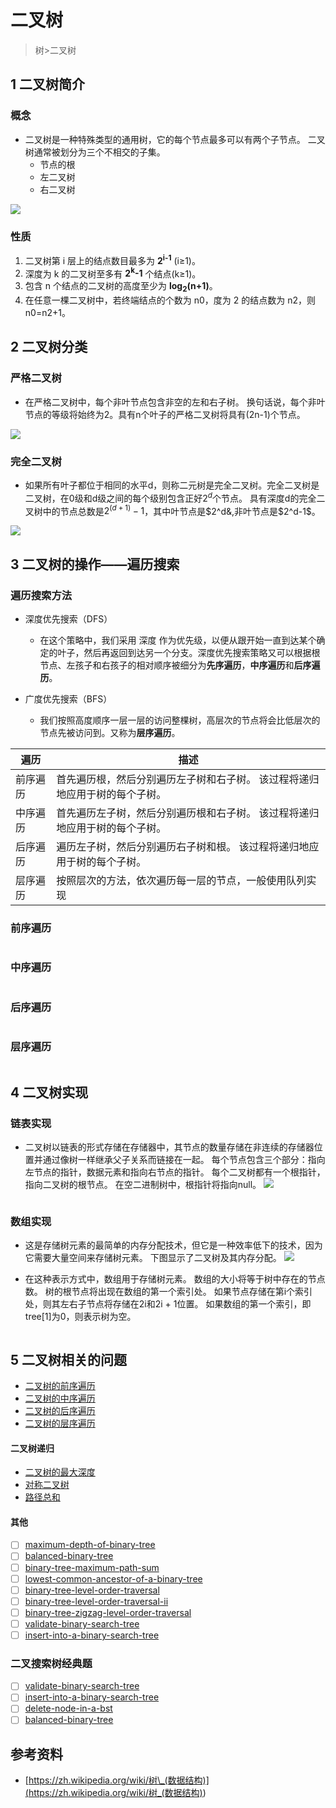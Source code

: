 # 二叉树
> 树>二叉树

## 1 二叉树简介
### 概念

* 二叉树是一种特殊类型的通用树，它的每个节点最多可以有两个子节点。 二叉树通常被划分为三个不相交的子集。
  * 节点的根
  * 左二叉树
  * 右二叉树

![](2021-03-12-22-10-38.png)

### 性质

1. 二叉树第 i 层上的结点数目最多为 **2<sup>i-1</sup>** (i≥1)。
2. 深度为 k 的二叉树至多有 **2<sup>k</sup>-1** 个结点(k≥1)。
3. 包含 n 个结点的二叉树的高度至少为 **log<sub>2</sub>(n+1)**。
4. 在任意一棵二叉树中，若终端结点的个数为 n0，度为 2 的结点数为 n2，则 n0=n2+1。

## 2 二叉树分类

### 严格二叉树

* 在严格二叉树中，每个非叶节点包含非空的左和右子树。 换句话说，每个非叶节点的等级将始终为2。具有n个叶子的严格二叉树将具有(2n-1)个节点。

![](2021-03-12-22-12-08.png)

### 完全二叉树

* 如果所有叶子都位于相同的水平d，则称二元树是完全二叉树。完全二叉树是二叉树，在0级和d级之间的每个级别包含正好$2 ^d$个节点。 具有深度d的完全二叉树中的节点总数是$2^{(d+1)}-1$，其中叶节点是$2^d&,非叶节点是$2^d-1$。

![](2021-03-12-22-12-52.png)


## 3 二叉树的操作——遍历搜索

### 遍历搜索方法

* 深度优先搜索（DFS）

  * 在这个策略中，我们采用 深度 作为优先级，以便从跟开始一直到达某个确定的叶子，然后再返回到达另一个分支。深度优先搜索策略又可以根据根节点、左孩子和右孩子的相对顺序被细分为**先序遍历**，**中序遍历**和**后序遍历**。


* 广度优先搜索（BFS）

  * 我们按照高度顺序一层一层的访问整棵树，高层次的节点将会比低层次的节点先被访问到。又称为**层序遍历**。


| 遍历   | 描述  |
|----------|----------------------------------------|
| 前序遍历 | 首先遍历根，然后分别遍历左子树和右子树。 该过程将递归地应用于树的每个子树。 |
| 中序遍历 | 首先遍历左子树，然后分别遍历根和右子树。 该过程将递归地应用于树的每个子树。 |
| 后序遍历 | 遍历左子树，然后分别遍历右子树和根。 该过程将递归地应用于树的每个子树。  |
|层序遍历|按照层次的方法，依次遍历每一层的节点，一般使用队列实现|


### 前序遍历
```
```
### 中序遍历
```
```
### 后序遍历
```
```
### 层序遍历
```
```
## 4 二叉树实现

### 链表实现

* 二叉树以链表的形式存储在存储器中，其节点的数量存储在非连续的存储器位置并通过像树一样继承父子关系而链接在一起。 每个节点包含三个部分：指向左节点的指针，数据元素和指向右节点的指针。 每个二叉树都有一个根指针，指向二叉树的根节点。 在空二进制树中，根指针将指向null。
![](2021-03-12-22-16-50.png)

```
```
### 数组实现

* 这是存储树元素的最简单的内存分配技术，但它是一种效率低下的技术，因为它需要大量空间来存储树元素。 下图显示了二叉树及其内存分配。
![](2021-03-12-22-17-33.png)

* 在这种表示方式中，数组用于存储树元素。 数组的大小将等于树中存在的节点数。 树的根节点将出现在数组的第一个索引处。 如果节点存储在第i个索引处，则其左右子节点将存储在2i和2i + 1位置。 如果数组的第一个索引，即tree[1]为0，则表示树为空。
```
```


## 5 二叉树相关的问题


- [二叉树的前序遍历](https://leetcode-cn.com/problems/binary-tree-preorder-traversal)
- [二叉树的中序遍历](https://leetcode-cn.com/problems/binary-tree-inorder-traversal)
- [二叉树的后序遍历](https://leetcode-cn.com/problems/binary-tree-postorder-traversal)
- [二叉树的层序遍历](https://leetcode-cn.com/problems/binary-tree-level-order-traversal)

#### 二叉树递归

- [二叉树的最大深度](https://leetcode-cn.com/problems/maximum-depth-of-binary-tree)
- [对称二叉树](https://leetcode-cn.com/problems/symmetric-tree)
- [路径总和](https://leetcode-cn.com/problems/path-sum)

#### 其他

- [ ] [maximum-depth-of-binary-tree](https://leetcode-cn.com/problems/maximum-depth-of-binary-tree/)
- [ ] [balanced-binary-tree](https://leetcode-cn.com/problems/balanced-binary-tree/)
- [ ] [binary-tree-maximum-path-sum](https://leetcode-cn.com/problems/binary-tree-maximum-path-sum/)
- [ ] [lowest-common-ancestor-of-a-binary-tree](https://leetcode-cn.com/problems/lowest-common-ancestor-of-a-binary-tree/)
- [ ] [binary-tree-level-order-traversal](https://leetcode-cn.com/problems/binary-tree-level-order-traversal/)
- [ ] [binary-tree-level-order-traversal-ii](https://leetcode-cn.com/problems/binary-tree-level-order-traversal-ii/)
- [ ] [binary-tree-zigzag-level-order-traversal](https://leetcode-cn.com/problems/binary-tree-zigzag-level-order-traversal/)
- [ ] [validate-binary-search-tree](https://leetcode-cn.com/problems/validate-binary-search-tree/)
- [ ] [insert-into-a-binary-search-tree](https://leetcode-cn.com/problems/insert-into-a-binary-search-tree/)

### 二叉搜索树经典题

- [ ] [validate-binary-search-tree](https://leetcode-cn.com/problems/validate-binary-search-tree/)
- [ ] [insert-into-a-binary-search-tree](https://leetcode-cn.com/problems/insert-into-a-binary-search-tree/)
- [ ] [delete-node-in-a-bst](https://leetcode-cn.com/problems/delete-node-in-a-bst/)
- [ ] [balanced-binary-tree](https://leetcode-cn.com/problems/balanced-binary-tree/)

## 参考资料

- [https://zh.wikipedia.org/wiki/树\_(数据结构)](<https://zh.wikipedia.org/wiki/树_(数据结构)>)
